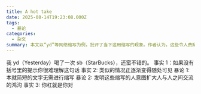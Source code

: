 ```yaml
---
title: A hot take
date: 2025-08-14T19:23:08.000Z
tags:
  - 暴论
categories:
  - 杂文
summary: 本文以“yd”等网络缩写为例，批评了当下滥用缩写的现象。作者认为，这些令人费解的缩写不仅不必要，而且可能是有意制造交流壁垒，从而扩大了人与人之间的沟通鸿沟。
---
```

我 yd（Yesterday）喝了一次 sb（StarBucks），还蛮不错的。
事实 1：如果没有括号里的提示你很难理解这句话
事实 2: 类似的情况正逐渐变得随处可见
暴论 1: 本就简短的文字无需进行缩写
暴论 2: 发明这些缩写的人意图扩大人与人之间交流的鸿沟
事实 3: 你杠就是你对

